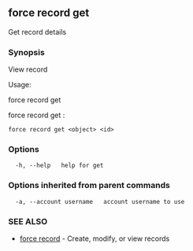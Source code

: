 ## force record get

Get record details

### Synopsis


View record

Usage:

  force record get <object> <id>

  force record get <object> <extid>:<value>


```
force record get <object> <id>
```

### Options

```
  -h, --help   help for get
```

### Options inherited from parent commands

```
  -a, --account username   account username to use
```

### SEE ALSO

* [force record](force_record.md)	 - Create, modify, or view records

